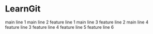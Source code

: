 # LearnGit
main line 1
main line 2
feature line 1
main line 3
feature line 2
main line 4
feature line 3
feature line 4
feature line 5
feature line 6
